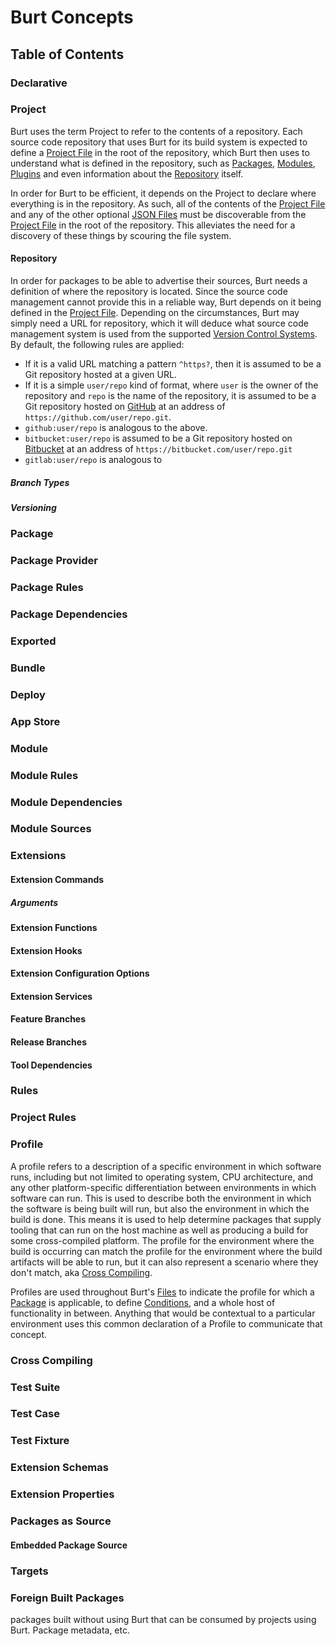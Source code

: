 # Burt Concepts <!-- omit in toc -->

## Table of Contents <!-- omit in toc -->

### Declarative

### Project

Burt uses the term Project to refer to the contents of a repository. Each source code repository that uses
Burt for its build system is expected to define a [Project File](./JSON.md#project-file) in the root of the
repository, which Burt then uses to understand what is defined in the repository, such as
[Packages](#package), [Modules](#module), [Plugins](#plugin) and even information about the
[Repository](#repository) itself.

In order for Burt to be efficient, it depends on the Project to declare where everything is in the repository.
As such, all of the contents of the [Project File](./JSON.md#project-file) and any of the other optional [JSON
Files](./JSON.md#files) must be discoverable from the [Project File](./JSON.md#project-file) in the root of
the repository. This alleviates the need for a discovery of these things by scouring the file system.

#### Repository

In order for packages to be able to advertise their sources, Burt needs a definition of where the repository
is located. Since the source code management cannot provide this in a reliable way, Burt depends on it being
defined in the [Project File](./JSON.md#project). Depending on the circumstances, Burt may simply need a URL
for repository, which it will deduce what source code management system is used from the supported [Version
Control Systems](./Compatibility#version-control-systems). By default, the following rules are applied:

- If it is a valid URL matching a pattern `^https?`, then it is assumed to be a Git repository hosted at a
  given URL.
- If it is a simple `user/repo` kind of format, where `user` is the owner of the repository and `repo` is the
  name of the repository, it is assumed to be a Git repository hosted on [GitHub](https://github.com) at an
  address of `https://github.com/user/repo.git`.
- `github:user/repo` is analogous to the above.
- `bitbucket:user/repo` is assumed to be a Git repository hosted on [Bitbucket](https://bitbucket.com) at an
  address of `https://bitbucket.com/user/repo.git`
- `gitlab:user/repo` is analogous to 

##### Branch Types

##### Versioning

### Package

### Package Provider

### Package Rules

### Package Dependencies

### Exported

### Bundle

### Deploy

### App Store

### Module

### Module Rules

### Module Dependencies

### Module Sources

### Extensions

#### Extension Commands

##### Arguments

#### Extension Functions

#### Extension Hooks

#### Extension Configuration Options

#### Extension Services

#### Feature Branches

#### Release Branches

#### Tool Dependencies

### Rules

### Project Rules

### Profile

A profile refers to a description of a specific environment in which software runs, including but not limited
to operating system, CPU architecture, and any other platform-specific differentiation between environments in
which software can run. This is used to describe both the environment in which the software is being built
will run, but also the environment in which the build is done. This means it is used to help determine
packages that supply tooling that can run on the host machine as well as producing a build for some
cross-compiled platform. The profile for the environment where the build is occurring can match the profile
for the environment where the build artifacts will be able to run, but it can also represent a scenario where
they don't match, aka [Cross Compiling](#cross-compiling).

Profiles are used throughout Burt's [Files](./JSON.md#files) to indicate the profile for which a
[Package](#package) is applicable, to define [Conditions](#conditions), and a whole host of functionality in
between. Anything that would be contextual to a particular environment uses this common declaration of a
Profile to communicate that concept.

### Cross Compiling

### Test Suite

### Test Case

### Test Fixture

### Extension Schemas

### Extension Properties

### Packages as Source

#### Embedded Package Source

### Targets

### Foreign Built Packages

packages built without using Burt that can be consumed by projects using Burt. Package metadata, etc.
